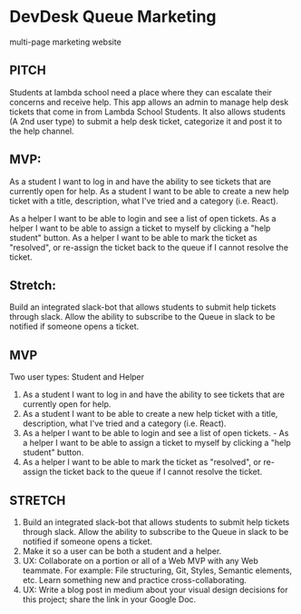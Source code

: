 # DevDesk Queue Marketing
multi-page marketing website

## PITCH
Students at lambda school need a place where they can escalate their concerns and receive help. This app allows an admin to manage help desk tickets that come in from Lambda School Students. It also allows students (A 2nd user type) to submit a help desk ticket, categorize it and post it to the help channel.

## MVP: 
As a student I want to log in and have the ability to see tickets that are currently open for help. As a student I want to be able to create a new help ticket with a title, description, what I've tried and a category (i.e. React).

As a helper I want to be able to login and see a list of open tickets. As a helper I want to be able to assign a ticket to myself by clicking a "help student" button. As a helper I want to be able to mark the ticket as "resolved", or re-assign the ticket back to the queue if I cannot resolve the ticket.

## Stretch: 
Build an integrated slack-bot that allows students to submit help tickets through slack. Allow the ability to subscribe to the Queue in slack to be notified if someone opens a ticket. 

## MVP
Two user types: Student and Helper

1. As a student I want to log in and have the ability to see tickets that are currently open for help. 
2. As a student I want to be able to create a new help ticket with a title, description, what I've tried and a category (i.e. React).
3. As a helper I want to be able to login and see a list of open tickets. - As a helper I want to be able to assign a ticket to myself by clicking a "help student" button. 
4. As a helper I want to be able to mark the ticket as "resolved", or re-assign the ticket back to the queue if I cannot resolve the ticket.

## STRETCH
1. Build an integrated slack-bot that allows students to submit help tickets through slack. Allow the ability to subscribe to the Queue in slack to be notified if someone opens a ticket. 
2. Make it so a user can be both a student and a helper.
3. UX: Collaborate on a portion or all of a Web MVP with any Web teammate. For example: File structuring, Git, Styles, Semantic elements, etc. Learn something new and practice cross-collaborating.
4. UX: Write a blog post in medium about your visual design decisions for this project; share the link in your Google Doc.
